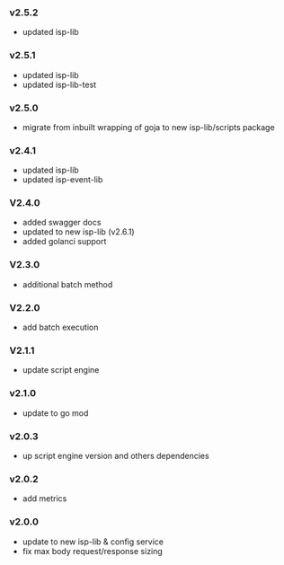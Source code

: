 ### v2.5.2
* updated isp-lib
### v2.5.1
* updated isp-lib
* updated isp-lib-test
### v2.5.0
* migrate from inbuilt wrapping of goja to new isp-lib/scripts package
### v2.4.1
* updated isp-lib
* updated isp-event-lib
### V2.4.0
* added swagger docs
* updated to new isp-lib (v2.6.1)
* added golanci support
### V2.3.0
* additional batch method 
### V2.2.0
* add batch execution
### V2.1.1
* update script engine
### v2.1.0
* update to go mod
### v2.0.3
* up script engine version and others dependencies
### v2.0.2
* add metrics
### v2.0.0
* update to new isp-lib & config service
* fix max body request/response sizing
